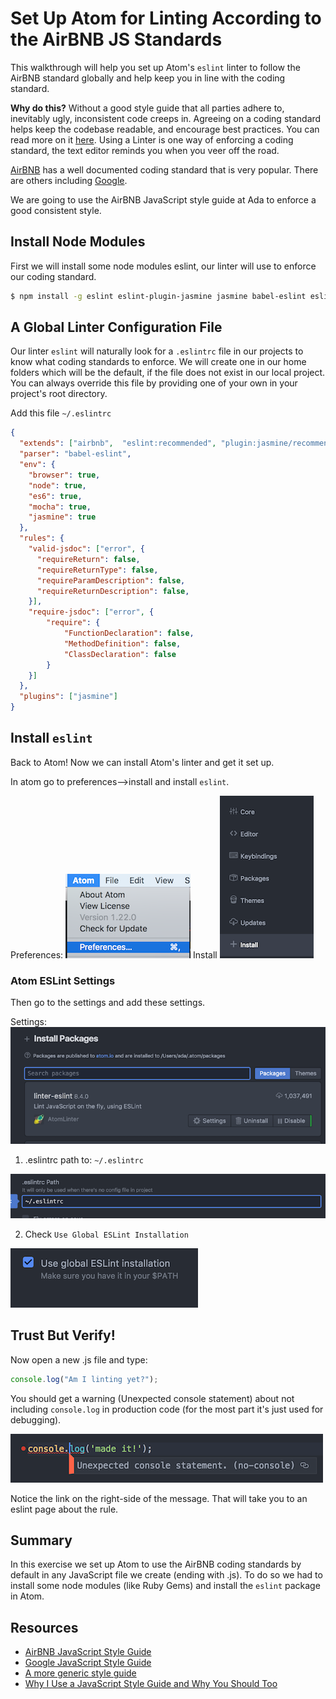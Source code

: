 # Set Up Atom for Linting According to the AirBNB JS Standards

This walkthrough will help you set up Atom's `eslint` linter to follow the AirBNB standard globally and help keep you in line with the coding standard.

__Why do this?__  Without a good style guide that all parties adhere to, inevitably ugly, inconsistent code creeps in.  Agreeing on a coding standard helps keep the codebase readable, and encourage best practices.  You can read more on it [here](https://medium.freecodecamp.org/adding-some-air-to-the-airbnb-style-guide-3df40e31c57a).  Using a Linter is one way of enforcing a coding standard, the text editor reminds you when you veer off the road.  

[AirBNB](https://github.com/airbnb/javascript) has a well documented coding standard that is very popular.  There are others including [Google](https://google.github.io/styleguide/jsguide.html).

We are going to use the AirBNB JavaScript style guide at Ada to enforce a good consistent style.  

## Install Node Modules

First we will install some node modules eslint, our linter will use to enforce our coding standard.  

```bash
$ npm install -g eslint eslint-plugin-jasmine jasmine babel-eslint eslint-config-airbnb eslint-plugin-import eslint-plugin-jsx-a11y eslint-plugin-react
```

## A Global Linter Configuration File

Our linter `eslint` will naturally look for a `.eslintrc` file in our projects to know what coding standards to enforce.  We will create one in our home folders which will be the default, if the file does not exist in our local project.  You can always override this file by providing one of your own in your project's root directory.

Add this file `~/.eslintrc`

```json
{
  "extends": ["airbnb",  "eslint:recommended", "plugin:jasmine/recommended"],
  "parser": "babel-eslint",
  "env": {
    "browser": true,
    "node": true,
    "es6": true,
    "mocha": true,
    "jasmine": true
  },
  "rules": {
    "valid-jsdoc": ["error", {
      "requireReturn": false,
      "requireReturnType": false,
      "requireParamDescription": false,
      "requireReturnDescription": false,
    }],
    "require-jsdoc": ["error", {
        "require": {
            "FunctionDeclaration": false,
            "MethodDefinition": false,
            "ClassDeclaration": false
        }
    }]
  },
  "plugins": ["jasmine"]
}
```

## Install `eslint`

Back to Atom!  Now we can install Atom's linter and get it set up.  

In atom go to preferences-->install and install `eslint`.

Preferences:
![preferences](images/preferences.png)
Install
![install](images/install.png)

### Atom ESLint Settings

Then go to the settings and add these settings.

Settings:
![settings](images/search-packages.png)

1. .eslintrc path to: `~/.eslintrc`

![.eslintrc path](images/eslintrc-path.png)

2. Check `Use Global ESLint Installation`

![use global eslint install](images/use-global.png)

## Trust But Verify!

Now open a new .js file and type:

```javascript
console.log("Am I linting yet?");
```

You should get a warning (Unexpected console statement) about not including `console.log` in production code (for the most part it's just used for debugging).

![no-console](images/no-console.png)

Notice the link on the right-side of the message.  That will take you to an eslint page about the rule.

## Summary

In this exercise we set up Atom to use the AirBNB coding standards by default in any JavaScript file we create (ending with .js).  To do so we had to install some node modules (like Ruby Gems) and install the `eslint` package in Atom.  

## Resources
- [AirBNB JavaScript Style Guide](https://github.com/airbnb/javascript)
- [Google JavaScript Style Guide](https://google.github.io/styleguide/jsguide.html)
- [A more generic style guide](https://github.com/standard/standard)
- [Why I Use a JavaScript Style Guide and Why You Should Too](https://www.sitepoint.com/why-use-javascript-style-guide/)

